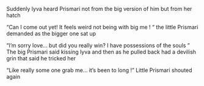 Suddenly lyva heard Prismari not from the big version of him but from her hatch 


“Can I come out yet! It feels weird not being with big me ! “ the little Prismari demanded as the bigger one sat up 


“I’m sorry love... but did you really win? I have possessions of the souls ” The big Prismari said kissing lyva and then as he pulled back had a devilish grin that said he tricked her 

“Like really some one grab me... it’s been to long !” Little Prismari shouted again